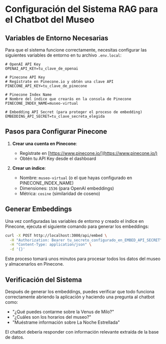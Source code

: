 # Configuración del Sistema RAG para el Chatbot del Museo

## Variables de Entorno Necesarias

Para que el sistema funcione correctamente, necesitas configurar las siguientes variables de entorno en tu archivo `.env.local`:

```
# OpenAI API Key
OPENAI_API_KEY=tu_clave_de_openai

# Pinecone API Key
# Regístrate en Pinecone.io y obtén una clave API
PINECONE_API_KEY=tu_clave_de_pinecone

# Pinecone Index Name 
# Nombre del índice que crearás en la consola de Pinecone
PINECONE_INDEX_NAME=museo-virtual

# Embedding API Secret (para proteger el proceso de embedding)
EMBEDDING_API_SECRET=tu_clave_secreta_elegida
```

## Pasos para Configurar Pinecone

1. **Crear una cuenta en Pinecone**:
   - Regístrate en [https://www.pinecone.io/](https://www.pinecone.io/)
   - Obtén tu API Key desde el dashboard

2. **Crear un índice**:
   - Nombre: `museo-virtual` (o el que hayas configurado en PINECONE_INDEX_NAME)
   - Dimensiones: `1536` (para OpenAI embeddings)
   - Métrica: `cosine` (similaridad de coseno)

## Generar Embeddings

Una vez configuradas las variables de entorno y creado el índice en Pinecone, ejecuta el siguiente comando para generar los embeddings:

```bash
curl -X POST http://localhost:3000/api/embed \
  -H "Authorization: Bearer tu_secreto_configurado_en_EMBED_API_SECRET" \
  -H "Content-Type: application/json" \
  -d '{}'
```

Este proceso tomará unos minutos para procesar todos los datos del museo y almacenarlos en Pinecone.

## Verificación del Sistema

Después de generar los embeddings, puedes verificar que todo funciona correctamente abriendo la aplicación y haciendo una pregunta al chatbot como:

- "¿Qué puedes contarme sobre la Venus de Milo?"
- "¿Cuáles son los horarios del museo?"
- "Muéstrame información sobre La Noche Estrellada"

El chatbot debería responder con información relevante extraída de la base de datos. 